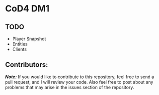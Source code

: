 # CoD4 DM1

## TODO
* Player Snapshot
* Entities
* Clients

## Contributors:
***Note:*** If you would like to contribute to this repository, feel free to send a pull request, and I will review your code. Also feel free to post about any problems that may arise in the issues section of the repository.

